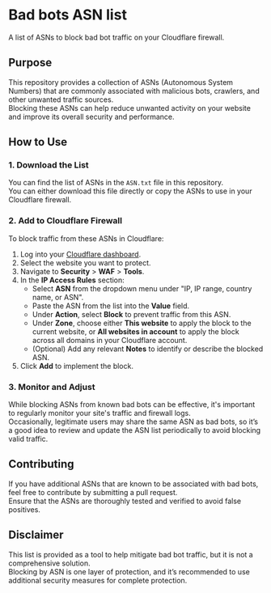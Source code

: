 # Bad bots ASN list

A list of ASNs to block bad bot traffic on your Cloudflare firewall.

## Purpose
This repository provides a collection of ASNs (Autonomous System Numbers) that are commonly associated with malicious bots, crawlers, and other unwanted traffic sources.<br>
Blocking these ASNs can help reduce unwanted activity on your website and improve its overall security and performance.

## How to Use

### 1. Download the List
You can find the list of ASNs in the `ASN.txt` file in this repository.<br>
You can either download this file directly or copy the ASNs to use in your Cloudflare firewall.

### 2. Add to Cloudflare Firewall

To block traffic from these ASNs in Cloudflare:

1. Log into your [Cloudflare dashboard](https://dash.cloudflare.com/).
2. Select the website you want to protect.
3. Navigate to **Security** > **WAF** > **Tools**.
4. In the **IP Access Rules** section:
    - Select **ASN** from the dropdown menu under "IP, IP range, country name, or ASN".
    - Paste the ASN from the list into the **Value** field.
    - Under **Action**, select **Block** to prevent traffic from this ASN.
    - Under **Zone**, choose either **This website** to apply the block to the current website, or **All websites in account** to apply the block across all domains in your Cloudflare account.
    - (Optional) Add any relevant **Notes** to identify or describe the blocked ASN.
5. Click **Add** to implement the block.

### 3. Monitor and Adjust
While blocking ASNs from known bad bots can be effective, it's important to regularly monitor your site's traffic and firewall logs.<br>
Occasionally, legitimate users may share the same ASN as bad bots, so it’s a good idea to review and update the ASN list periodically to avoid blocking valid traffic.

## Contributing
If you have additional ASNs that are known to be associated with bad bots, feel free to contribute by submitting a pull request.<br>
Ensure that the ASNs are thoroughly tested and verified to avoid false positives.

## Disclaimer
This list is provided as a tool to help mitigate bad bot traffic, but it is not a comprehensive solution.<br>
Blocking by ASN is one layer of protection, and it’s recommended to use additional security measures for complete protection.
